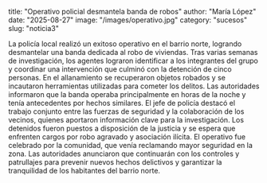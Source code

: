 title: "Operativo policial desmantela banda de robos"
author: "María López"
date: "2025-08-27"
image: "/images/operativo.jpg"
category: "sucesos"
slug: "noticia3"

La policía local realizó un exitoso operativo en el barrio norte, logrando desmantelar una banda dedicada al robo de viviendas. Tras varias semanas de investigación, los agentes lograron identificar a los integrantes del grupo y coordinar una intervención que culminó con la detención de cinco personas. En el allanamiento se recuperaron objetos robados y se incautaron herramientas utilizadas para cometer los delitos. Las autoridades informaron que la banda operaba principalmente en horas de la noche y tenía antecedentes por hechos similares. El jefe de policía destacó el trabajo conjunto entre las fuerzas de seguridad y la colaboración de los vecinos, quienes aportaron información clave para la investigación. Los detenidos fueron puestos a disposición de la justicia y se espera que enfrenten cargos por robo agravado y asociación ilícita. El operativo fue celebrado por la comunidad, que venía reclamando mayor seguridad en la zona. Las autoridades anunciaron que continuarán con los controles y patrullajes para prevenir nuevos hechos delictivos y garantizar la tranquilidad de los habitantes del barrio norte.
